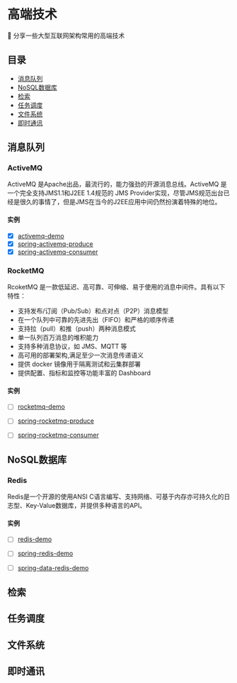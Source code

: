 # 高端技术

:wolf: 分享一些大型互联网架构常用的高端技术

目录
-----------------

- [消息队列](#消息队列)
- [NoSQL数据库](#NoSQL数据库)
- [检索](#检索)
- [任务调度](#任务调度)
- [文件系统](#文件系统)
- [即时通讯](即时通讯)

## 消息队列 ##

### ActiveMQ

ActiveMQ 是Apache出品，最流行的，能力强劲的开源消息总线。ActiveMQ 是一个完全支持JMS1.1和J2EE 1.4规范的 JMS Provider实现，尽管JMS规范出台已经是很久的事情了，但是JMS在当今的J2EE应用中间仍然扮演着特殊的地位。

#### 实例

* [x] [activemq-demo](https://github.com/yandongquan/high-end-technology/tree/master/activemq-demo)
* [x] [spring-activemq-produce](https://github.com/yandongquan/high-end-technology/tree/master/spring-activemq-producer)
* [x] [spring-activemq-consumer](https://github.com/yandongquan/high-end-technology/tree/master/spring-activemq-consumer)

### RocketMQ

RcoketMQ 是一款低延迟、高可靠、可伸缩、易于使用的消息中间件。具有以下特性：

- 支持发布/订阅（Pub/Sub）和点对点（P2P）消息模型
- 在一个队列中可靠的先进先出（FIFO）和严格的顺序传递
- 支持拉（pull）和推（push）两种消息模式
- 单一队列百万消息的堆积能力
- 支持多种消息协议，如 JMS、MQTT 等
- 高可用的部署架构,满足至少一次消息传递语义
- 提供 docker 镜像用于隔离测试和云集群部署
- 提供配置、指标和监控等功能丰富的 Dashboard

#### 实例

* [ ] [rocketmq-demo]()
* [ ] [spring-rocketmq-produce]()
* [ ] [spring-rocketmq-consumer]()


## NoSQL数据库 ##

### Redis

Redis是一个开源的使用ANSI C语言编写、支持网络、可基于内存亦可持久化的日志型、Key-Value数据库，并提供多种语言的API。

#### 实例

* [ ] [redis-demo]()
* [ ] [spring-redis-demo]()
* [ ] [spring-data-redis-demo]()


## 检索 ##

## 任务调度 ##

## 文件系统 ##

## 即时通讯 ##
